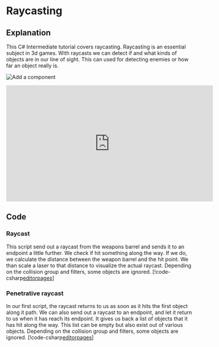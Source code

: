 # Raycasting

## Explanation
This C# Intermediate tutorial covers raycasting. Raycasting is an essential subject in 3d games. With raycasts we can detect if and what kinds of objects are in our line of sight. This can used for detecting enemies or how far an object really is. 

![Add a component](media/raycasting.png)


<iframe width="560" height="315" src="https://www.youtube.com/embed/KGuBSRyRmVo" frameborder="0" allow="accelerometer; autoplay; encrypted-media; gyroscope; picture-in-picture" allowfullscreen></iframe>

## Code
### Raycast
This script send out a raycast from the weapons barrel and sends it to an endpoint a little further. We check if hit something along the way. If we do, we calculate the distance between the weapon barrel and the hit point. We than scale a laser to that distance to visualize the actual raycast. Depending on the collision group and filters, some objects are ignored.
[!code-csharp[editorpages](..\..\..\..\stride\samples\Tutorials\CSharpIntermediate\CSharpIntermediate\CSharpIntermediate.Game\03_Raycasting\raycastdemo.cs)]


### Penetrative raycast
In our first script, the raycast returns to us as soon as it hits the first object along it path. We can also send out a raycast to an endpoint, and let it return to us when it has reach its endpoint. It gives us back a list of objects that it has hit along the way. This list can be empty but also exist out of various objects. Depending on the collision group and filters, some objects are ignored.
[!code-csharp[editorpages](..\..\..\..\stride\samples\Tutorials\CSharpIntermediate\CSharpIntermediate\CSharpIntermediate.Game\03_Raycasting\pentrativeraycastdemo.cs)]
